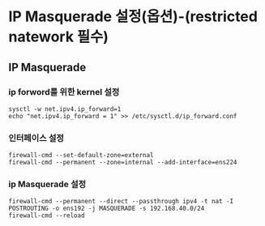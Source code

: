 # IP Masquerade 설정(옵션)-(restricted natework 필수)

## IP Masquerade

### ip forword를 위한 kernel 설정

    sysctl -w net.ipv4.ip_forward=1
    echo "net.ipv4.ip_forward = 1" >> /etc/sysctl.d/ip_forward.conf

### 인터페이스 설정

    firewall-cmd --set-default-zone=external
    firewall-cmd --permanent --zone=internal --add-interface=ens224

### ip Masquerade 설정

    firewall-cmd --permanent --direct --passthrough ipv4 -t nat -I POSTROUTING -o ens192 -j MASQUERADE -s 192.168.40.0/24
    firewall-cmd --reload